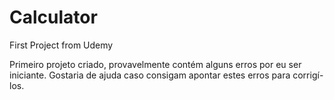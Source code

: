 # Calculator
First Project from Udemy 

Primeiro projeto criado, provavelmente contém alguns erros por eu ser iniciante. Gostaria de ajuda caso consigam apontar estes erros para corrigí-los.
